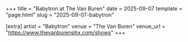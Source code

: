 +++
title = "Babytron at The Van Buren"
date = 2025-09-07
template = "page.html"
slug = "2025-09-07-babytron"

[extra]
artist = "Babytron"
venue = "The Van Buren"
venue_url = "https://www.thevanburenphx.com/shows"
+++
